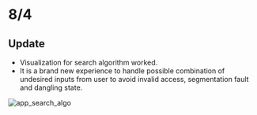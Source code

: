 # 8/4

## Update
- Visualization for search algorithm worked.
- It is a brand new experience to handle possible combination of undesired inputs from user to avoid invalid access, segmentation fault and dangling state.

![app_search_algo](https://user-images.githubusercontent.com/42335542/162007856-1bd414e6-f0f8-424e-806b-2bc27b3520e8.gif)